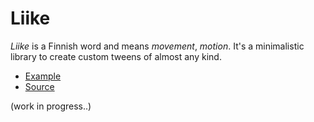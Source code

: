 # Liike
*Liike* is a Finnish word and means *movement*, *motion*. It's a minimalistic library to create custom tweens of almost any kind.

- [Example](https://pakastin.github.io/Liike/)
- [Source](https://github.com/pakastin/Liike/blob/master/src/index.js)

(work in progress..)
